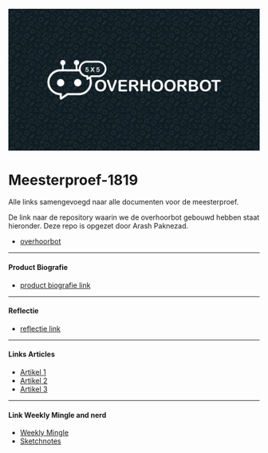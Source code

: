 ![afbeelding van een appel](/img/Apple.png)
# Meesterproef-1819
Alle links samengevoegd naar alle documenten voor de meesterproef.

De link naar de repository waarin we de overhoorbot gebouwd hebben staat hieronder. Deze repo is opgezet door Arash Paknezad.


- [overhoorbot](https://github.com/Arash217/meesterproef-1819)
---

#### Product Biografie
- [product biografie link](https://mitchgoudkuil94.gitbook.io/product-biografie/)
---
#### Reflectie
- [reflectie link](leeg)
---
#### Links Articles
- [Artikel 1](https://medium.com/@mitchgoudkuil94/from-thinking-to-coding-in-modules-f222b4303cbe)
- [Artikel 2](https://medium.com/@mitchgoudkuil94/the-power-of-basic-cssanimations-2ab873f676b0)
- [Artikel 3](leeg)
---
#### Link Weekly Mingle and nerd
- [Weekly Mingle](leeg)
- [Sketchnotes](leeg)
